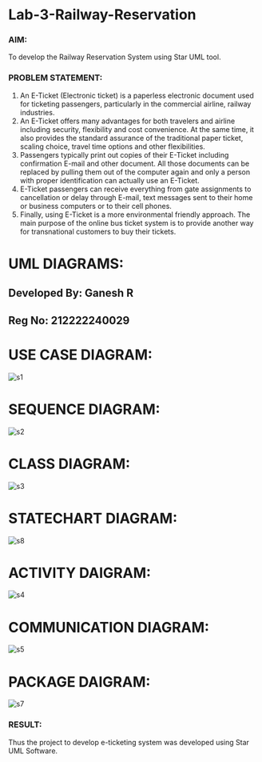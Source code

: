 # Lab-3-Railway-Reservation

### AIM:
To develop the Railway Reservation System using Star UML tool.
### PROBLEM STATEMENT:
1. An E-Ticket (Electronic ticket) is a paperless electronic document used for ticketing
passengers, particularly in the commercial airline, railway industries.
2. An E-Ticket offers many advantages for both travelers and airline including security,
flexibility and cost convenience. At the same time, it also provides the standard assurance of
the traditional paper ticket, scaling choice, travel time options and other flexibilities.
3. Passengers typically print out copies of their E-Ticket including confirmation E-mail
and other document. All those documents can be replaced by pulling them out of the computer
again and only a person with proper identification can actually use an E-Ticket.
4. E-Ticket passengers can receive everything from gate assignments to cancellation or
delay through E-mail, text messages sent to their home or business computers or to their cell
phones.
5. Finally, using E-Ticket is a more environmental friendly approach. The main purpose
of the online bus ticket system is to provide another way for transnational customers to buy
their tickets.
# UML DIAGRAMS:
## Developed By: Ganesh R
## Reg No: 212222240029
# USE CASE DIAGRAM:
![s1](https://github.com/ganesha360/Lab-3-Railway-Reservation/assets/120884552/a4fabb0b-7c84-4cf8-9d58-be7bd6b375fc)
# SEQUENCE DIAGRAM:
![s2](https://github.com/ganesha360/Lab-3-Railway-Reservation/assets/120884552/28b51282-3efa-438e-86d7-abab6738391b)

# CLASS DIAGRAM:
![s3](https://github.com/ganesha360/Lab-3-Railway-Reservation/assets/120884552/0e1ba5dd-01e7-4a7a-b856-3c662e233222)

# STATECHART DIAGRAM:
![s8](https://github.com/ganesha360/Lab-3-Railway-Reservation/assets/120884552/67d868f7-30fd-4e45-8d06-4c250ab84cc8)


# ACTIVITY DAIGRAM:
![s4](https://github.com/ganesha360/Lab-3-Railway-Reservation/assets/120884552/fe27521b-05a1-4af2-8c25-45741e76e52d)

# COMMUNICATION DIAGRAM:
![s5](https://github.com/ganesha360/Lab-3-Railway-Reservation/assets/120884552/5a9b08c6-a749-44ab-a09a-2669359e7226)

# PACKAGE DAIGRAM:
![s7](https://github.com/ganesha360/Lab-3-Railway-Reservation/assets/120884552/4c9eb7a9-65df-491d-ad04-b828186815a3)

### RESULT:
Thus the project to develop e-ticketing system was developed using Star UML Software.
